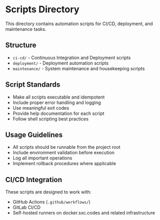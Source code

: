 # Scripts Directory

This directory contains automation scripts for CI/CD, deployment, and maintenance tasks.

## Structure

- `ci-cd/` - Continuous Integration and Deployment scripts
- `deployment/` - Deployment automation scripts
- `maintenance/` - System maintenance and housekeeping scripts

## Script Standards

- Make all scripts executable and idempotent
- Include proper error handling and logging
- Use meaningful exit codes
- Provide help documentation for each script
- Follow shell scripting best practices

## Usage Guidelines

- All scripts should be runnable from the project root
- Include environment validation before execution
- Log all important operations
- Implement rollback procedures where applicable

## CI/CD Integration

These scripts are designed to work with:
- GitHub Actions (`.github/workflows/`)
- GitLab CI/CD
- Self-hosted runners on docker.sxc.codes and related infrastructure
